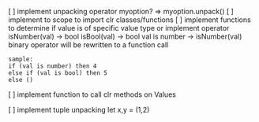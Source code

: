 [ ] implement unpacking operator
    myoption? => myoption.unpack() 
[ ] implement to scope to import clr classes/functions
[ ] implement functions to determine if value is of specific value type or implement operator
    isNumber(val) -> bool
    isBool(val) -> bool
    val is number -> isNumber(val)
    binary operator will be rewritten to a function call

    sample:
    if (val is number) then 4
    else if (val is bool) then 5
    else ()

[ ] implement function to call clr methods on Values

[ ] implement tuple unpacking
let x,y = (1,2)
